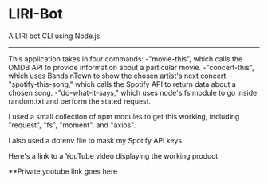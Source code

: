 # LIRI-Bot
A LIRI bot CLI using Node.js

---

This application takes in four commands:
-"movie-this", which calls the OMDB API to provide information about a particular movie.
-"concert-this", which uses BandsInTown to show the chosen artist's next concert.
-"spotify-this-song," which calls the Spotify API to return data about a chosen song.
-"do-what-it-says," which uses node's fs module to go inside random.txt and perform the stated request.

I used a small collection of npm modules to get this working, including "request", "fs", "moment", and "axios".

I also used a dotenv file to mask my Spotify API keys.

Here's a link to a YouTube video displaying the working product:

**Private youtube link goes here
